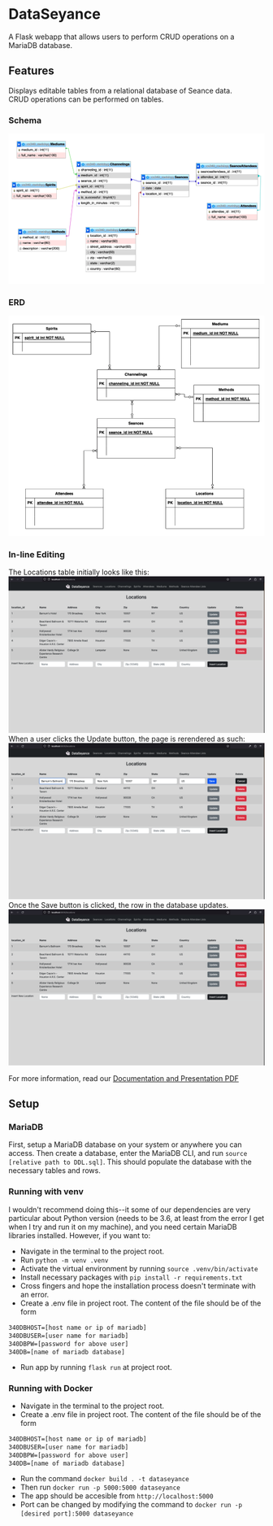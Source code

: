 # DataSeyance
A Flask webapp that allows users to perform CRUD operations on a MariaDB database.

## Features
Displays editable tables from a relational database of Seance data. \
CRUD operations can be performed on tables.

### Schema
![Schema](screenshots/Schema.png)
### ERD
![ERD](screenshots/ERD.png)

### In-line Editing
The Locations table initially looks like this:
![Locations Table before Edit](screenshots/Locations.png)
When a user clicks the Update button, the page is rerendered as such:
![Locations Table during Edit](screenshots/LocationsInlineEdit.png)
Once the Save button is clicked, the row in the database updates.
![Locations Table after Edit](screenshots/LocationsInlineEditResult.png)

For more information, read our [Documentation and Presentation PDF](documentation_and_presentation.pdf)

## Setup
### MariaDB
First, setup a MariaDB database on your system or anywhere you can access. Then create a database, enter the MariaDB CLI, and run `source [relative path to DDL.sql]`. This should populate the database with the necessary tables and rows.

### Running with venv
I wouldn't recommend doing this--it some of our dependencies are very particular about Python version (needs to be 3.6, at least from the error I get when I try and run it on my machine), and you need certain MariaDB libraries installed. However, if you want to:
- Navigate in the terminal to the project root.
- Run `python -m venv .venv`
- Activate the virtual environment by running `source .venv/bin/activate`
- Install necessary packages with `pip install -r requirements.txt`
- Cross fingers and hope the installation process doesn't terminate with an error.
- Create a .env file in project root. The content of the file should be of the form
```
340DBHOST=[host name or ip of mariadb]
340DBUSER=[user name for mariadb]
340DBPW=[password for above user]
340DB=[name of mariadb database]
```
- Run app by running `flask run` at project root.

### Running with Docker
- Navigate in the terminal to the project root.
- Create a .env file in project root. The content of the file should be of the form
```
340DBHOST=[host name or ip of mariadb]
340DBUSER=[user name for mariadb]
340DBPW=[password for above user]
340DB=[name of mariadb database]
```
- Run the command `docker build . -t dataseyance`
- Then run `docker run -p 5000:5000 dataseyance`
- The app should be accesible from `http://localhost:5000`
- Port can be changed by modifying the command to `docker run -p [desired port]:5000 dataseyance`

